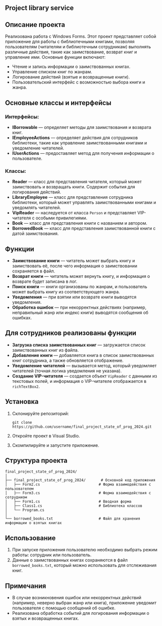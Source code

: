 ## Project library service

## Описание проекта

Реализована работа с Windows Forms.
Этот проект представляет собой приложение для работы с библиотечными книгами, позволяя пользователям (читателям и библиотечным сотрудникам) выполнять различные действия, такие как заимствование, возврат книг и управление ими. Основные функции включают:

- Чтение и запись информации о заимствованных книгах.
- Управление списком книг по жанрам.
- Логирование действий (взятые и возвращенные книги).
- Пользовательский интерфейс с возможностью выбора книги и жанра.

## Основные классы и интерфейсы

### Интерфейсы:
- **IBorrowable** — определяет методы для заимствования и возврата книг.
- **IEmployeeActions** — определяет действия для сотрудников библиотеки, такие как управление заимствованными книгами и уведомление читателей.
- **IUserActions** — предоставляет метод для получения информации о пользователе.

### Классы:
- **Reader** — класс для представления читателя, который может заимствовать и возвращать книги. Содержит события для логирования действий.
- **LibraryEmployee** — класс для представления сотрудника библиотеки, который может управлять заимствованными книгами и уведомлять читателей.
- **VipReader** — наследуется от класса `Person` и представляет VIP-читателя с особыми привилегиями.
- **Book** — класс для представления книги с названием и автором.
- **BorrowedBook** — класс для представления заимствованной книги с датой заимствования.

## Функции

- **Заимствование книги** — читатель может выбрать книгу и заимствовать её, после чего информация о заимствовании сохраняется в файл.
- **Возврат книги** — читатель может вернуть книгу, и информация о возврате будет записана в лог.
- **Поиск книги** — книги организованы по жанрам, и пользователь может выбрать книгу из соответствующего жанра.
- **Уведомления** — при взятии или возврате книги выводятся уведомления.
- **Обработка ошибок** — при некорректных действиях (например, неправильный жанр или индекс книги) выводятся сообщения об ошибках.

## Для сотрудников реализованы функции

- **Загрузка списка заимствованных книг** — загружается список заимствованных книг из файла.
- **Добавление книги** — добавляется книга в список заимствованных книг сотрудника, а также обновляется отображение.
- **Уведомление читателей** — вызывается метод, который уведомляет читателей (точная логика уведомления не указана).
- **Создание VIP-читателя** — создается объект `VipReader` с данными из текстовых полей, и информация о VIP-читателе отображается в `richTextBox2`.

## Установка

1. Склонируйте репозиторий:
   ```
   git clone https://github.com/username/final_project_state_of_prog_2024.git
   ```

2. Откройте проект в Visual Studio.

3. Скомпилируйте и запустите приложение.

## Структура проекта

```
final_project_state_of_prog_2024/
│
├── final_project_state_of_prog_2024/       # Основной код приложения
│   ├── Form2.cs                           # Форма взаимодействия с пользователем
│   ├── Form3.cs                           # Форма взаимодействия с сотрудниом
│   ├── Form1.cs                           # Вводная форма
│   ├── Class1.cs                          # Библиотека классов
│   └── Program.cs                        
│
└── borrowed_books.txt                     # Файл для хранения информации о взятых книгах
```

## Использование

1. При запуске приложения пользователю необходимо выбрать режим работы: сотрудник или пользователь. 
2. Данные о заимствованных книгах сохраняются в файл `borrowed_books.txt`, который можно использовать для отслеживания книг.

## Примечания

- В случае возникновения ошибок или некорректных действий (например, неверно выбран жанр или книга), приложение уведомит пользователя с помощью сообщений об ошибке.
- Реализована обработка событий для логирования информации о взятых и возвращенных книгах.

